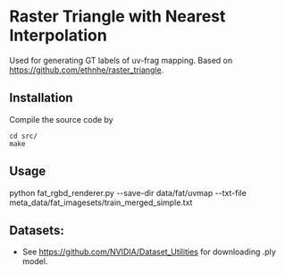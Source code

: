 # Raster Triangle with Nearest Interpolation

Used for generating GT labels of uv-frag mapping.
Based on https://github.com/ethnhe/raster_triangle.

## Installation
Compile the source code by
```shell
cd src/
make
```

## Usage
python fat_rgbd_renderer.py --save-dir data/fat/uvmap --txt-file meta_data/fat_imagesets/train_merged_simple.txt

## Datasets:
- See https://github.com/NVIDIA/Dataset_Utilities for downloading .ply model.

